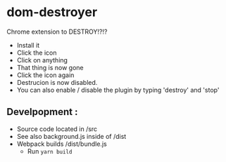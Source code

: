 # dom-destroyer
Chrome extension to DESTROY!?!?

- Install it
- Click the icon
- Click on anything 
- That thing is now gone
- Click the icon again
- Destrucion is now disabled. 
- You can also enable / disable the plugin by typing 'destroy' and 'stop'

## Develpopment : 

- Source code located in /src
- See also background.js inside of /dist
- Webpack builds /dist/bundle.js
	- Run `yarn build`

